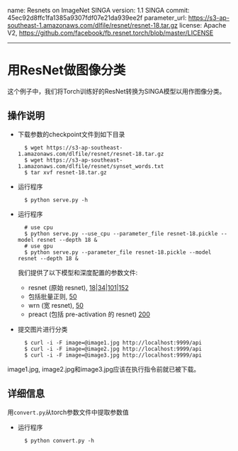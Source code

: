 name: Resnets on ImageNet SINGA version: 1.1 SINGA commit: 45ec92d8ffc1fa1385a9307fdf07e21da939ee2f parameter_url: https://s3-ap-southeast-1.amazonaws.com/dlfile/resnet/resnet-18.tar.gz license: Apache V2, https://github.com/facebook/fb.resnet.torch/blob/master/LICENSE

---

# 用ResNet做图像分类


这个例子中，我们将Torch训练好的ResNet转换为SINGA模型以用作图像分类。

## 操作说明

* 下载参数的checkpoint文件到如下目录

        $ wget https://s3-ap-southeast-1.amazonaws.com/dlfile/resnet/resnet-18.tar.gz
		$ wget https://s3-ap-southeast-1.amazonaws.com/dlfile/resnet/synset_words.txt
		$ tar xvf resnet-18.tar.gz

* 运行程序

        $ python serve.py -h
		
* 运行程序

        # use cpu
		$ python serve.py --use_cpu --parameter_file resnet-18.pickle --model resnet --depth 18 &
  		# use gpu
		$ python serve.py --parameter_file resnet-18.pickle --model resnet --depth 18 &

	我们提供了以下模型和深度配置的参数文件:
	* resnet (原始 resnet), [18](https://s3-ap-southeast-1.amazonaws.com/dlfile/resnet/resnet-18.tar.gz)|[34](https://s3-ap-southeast-1.amazonaws.com/dlfile/resnet/resnet-34.tar.gz)|[101](https://s3-ap-southeast-1.amazonaws.com/dlfile/resnet/resnet-101.tar.gz)|[152](https://s3-ap-southeast-1.amazonaws.com/dlfile/resnet/resnet-152.tar.gz)
  	* 包括批量正则, [50](https://s3-ap-southeast-1.amazonaws.com/dlfile/resnet/resnet-50.tar.gz)
  	* wrn (宽 resnet), [50](https://s3-ap-southeast-1.amazonaws.com/dlfile/resnet/wrn-50-2.tar.gz)
  	* preact (包括 pre-activation 的 resnet) [200](https://s3-ap-southeast-1.amazonaws.com/dlfile/resnet/resnet-200.tar.gz)


* 提交图片进行分类

        $ curl -i -F image=@image1.jpg http://localhost:9999/api
        $ curl -i -F image=@image2.jpg http://localhost:9999/api
        $ curl -i -F image=@image3.jpg http://localhost:9999/api

image1.jpg, image2.jpg和image3.jpg应该在执行指令前就已被下载。

## 详细信息

用`convert.py`从torch参数文件中提取参数值

* 运行程序

    	$ python convert.py -h